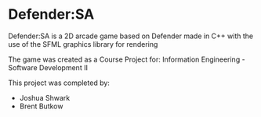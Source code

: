 # Defender:SA

Defender:SA is a 2D arcade game based on Defender made in C++ with the use of the SFML graphics library for rendering

The game was created as a Course Project for: Information Engineering - Software Development II

This project was completed by:
- Joshua Shwark
- Brent Butkow